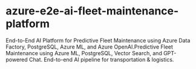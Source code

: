 # azure-e2e-ai-fleet-maintenance-platform
End-to-End AI Platform for Predictive Fleet Maintenance using Azure Data Factory, PostgreSQL, Azure ML, and Azure OpenAI.Predictive Fleet Maintenance using Azure ML, PostgreSQL, Vector Search, and GPT-powered Chat. End-to-end AI pipeline for transportation &amp; logistics.
